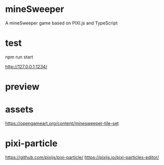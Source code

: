 # mineSweeper
A mineSweeper game based on PIXI.js and TypeScript

# test
npm run start

http://127.0.0.1:1234/

# preview


# assets
https://opengameart.org/content/minesweeper-tile-set

# pixi-particle
https://github.com/pixijs/pixi-particle/
https://pixijs.io/pixi-particles-editor/

